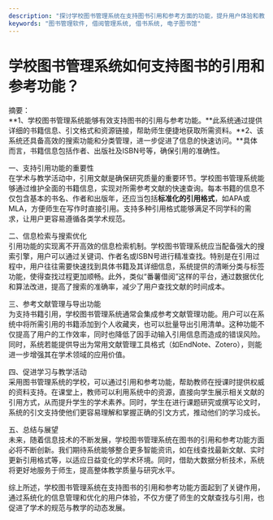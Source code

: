 ```yaml
---
description: "探讨学校图书管理系统在支持图书引用和参考方面的功能，提升用户体验和教学效果。"
keywords: "图书管理软件, 借阅管理系统, 借书系统, 电子图书馆"
---
```

# 学校图书管理系统如何支持图书的引用和参考功能？

摘要：  
**1、学校图书管理系统能够有效支持图书的引用与参考功能。**此系统通过提供详细的书籍信息、引文格式和资源链接，帮助师生便捷地获取所需资料。**2、该系统还具备高效的搜索功能和分类管理，进一步促进了信息的快速访问。**具体而言，书籍信息包括作者、出版社及ISBN号等，确保引用的准确性。

一、支持引用功能的重要性  
在学术与教学活动中，引用文献是确保研究质量的重要环节。学校图书管理系统能够通过维护全面的书籍信息，实现对所需参考文献的快速查询。每本书籍的信息不仅包含基本的书名、作者和出版年，还应当包括**标准化的引用格式**，如APA或MLA，方便师生在写作时直接引用。支持多种引用格式能够满足不同学科的需求，让用户更容易遵循各类学术规范。

二、信息检索与搜索优化  
引用功能的实现离不开高效的信息检索机制。学校图书管理系统应当配备强大的搜索引擎，用户可以通过关键词、作者名或ISBN号进行精准查找。特别是在引用过程中，用户往往需要快速找到具体书籍及其详细信息，系统提供的清晰分类与标签功能，使得查找过程更加顺畅。此外，类似“番薯借阅”这样的平台，通过数据优化和算法改进，提高了搜索的准确率，减少了用户查找文献的时间成本。

三、参考文献管理与导出功能  
为支持书籍引用，学校图书管理系统通常会集成参考文献管理功能。用户可以在系统中将所需引用的书籍添加到个人收藏夹，也可以批量导出引用清单。这种功能不仅提高了用户的工作效率，同时也降低了因手动输入引用信息而造成的错误风险。同时，系统若能提供导出为常用文献管理工具格式（如EndNote、Zotero），则能进一步增强其在学术领域的应用价值。

四、促进学习与教学活动  
采用图书管理系统的学校，可以通过引用和参考功能，帮助教师在授课时提供权威的资料支持。在课堂上，教师可以利用系统中的资源，直接向学生展示相关文献的引用方式，从而提升学生的学术素养。同时，学生在进行课题研究或撰写论文时，系统的引文支持使他们更容易理解和掌握正确的引文方式，推动他们的学习成长。

五、总结与展望  
未来，随着信息技术的不断发展，学校图书管理系统在图书的引用和参考功能方面必将不断创新。我们期待系统能够整合更多智能资讯，如在线查找最新文献、实时更新引用格式等，以适应日益变化的学术环境。同时，借助大数据分析技术，系统将更好地服务于师生，提高整体教学质量与研究水平。

综上所述，学校图书管理系统在支持图书的引用和参考功能方面起到了关键作用，通过系统化的信息管理和优化的用户体验，不仅方便了师生的文献查找与引用，也促进了学术的规范与教学的动态发展。
